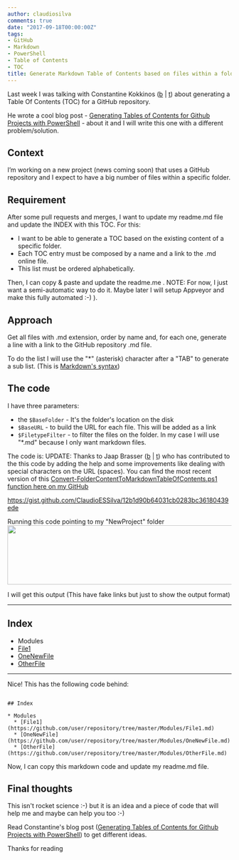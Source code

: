 ```yaml
---
author: claudiosilva
comments: true
date: "2017-09-18T00:00:00Z"
tags:
- GitHub
- Markdown
- PowerShell
- Table of Contents
- TOC
title: Generate Markdown Table of Contents based on files within a folder with PowerShell
---
```

Last week I was talking with Constantine Kokkinos ([b</a> \| <a href="https://twitter.com/mobileck" target="_blank" rel="noopener">t](https://constantinekokkinos.com)) about generating a Table Of Contents (TOC) for a GitHub repository.

He wrote a cool blog post - [Generating Tables of Contents for Github Projects with PowerShell](https://constantinekokkinos.com/articles/210/generating-tables-of-contents-for-github-projects-with-powershell) - about it and I will write this one with a different problem/solution.

## Context

I’m working on a new project (news coming soon) that uses a GitHub repository and I expect to have a big number of files within a specific folder.

## Requirement

After some pull requests and merges, I want to update my readme.md file and update the INDEX with this TOC.
For this:

* I want to be able to generate a TOC based on the existing content of a specific folder.
* Each TOC entry must be composed by a name and a link to the .md online file.
* This list must be ordered alphabetically.

Then, I can copy &amp; paste and update the readme.me .
NOTE: For now, I just want a semi-automatic way to do it. Maybe later I will setup Appveyor and make this fully automated :-) ).

## Approach

Get all files with .md extension, order by name and, for each one, generate a line with a link to the GitHub repository .md file.

To do the list I will use the "*" (asterisk) character after a "TAB" to generate a sub list. (This is [Markdown's syntax](https://github.com/adam-p/markdown-here/wiki/Markdown-Cheatsheet))

## The code

I have three parameters:

* the `$BaseFolder` - It's the folder's location on the disk
* `$BaseURL` - to build the URL for each file. This will be added as a link
* `$FiletypeFilter` - to filter the files on the folder. In my case I will use "*.md" because I only want markdown files.

The code is:
UPDATE: Thanks to Jaap Brasser ([b](http://www.jaapbrasser.com) \| [t](http://@Jaap_Brasser)) who has contributed to the this code by adding the help and some improvements like dealing with special characters on the URL (spaces). You can find the most recent version of this [Convert-FolderContentToMarkdownTableOfContents.ps1 function here on my GitHub](https://github.com/ClaudioESSilva/SQLServer-PowerShell/blob/master/Convert-FolderContentToMarkdownTableOfContents.ps1)

https://gist.github.com/ClaudioESSilva/12b1d90b64031cb0283bc36180439ede

Running this code pointing to my "NewProject" folder
<img class="aligncenter size-full wp-image-777" src="https://claudioessilva.github.io/img/2017/09/folderstructure.png" alt="" width="549" height="133" />

I will get this output (This have fake links but just to show the output format)

<hr />

## Index

* Modules
* [File1](https://github.com/user/repository/tree/master/Modules/File1.md)
* [OneNewFile](https://github.com/user/repository/tree/master/Modules/OneNewFile.md)
* [OtherFile](https://github.com/user/repository/tree/master/Modules/OtherFile.md)

<hr />

Nice! This has the following code behind:

``` text

## Index

* Modules
  * [File1](https://github.com/user/repository/tree/master/Modules/File1.md)
  * [OneNewFile](https://github.com/user/repository/tree/master/Modules/OneNewFile.md)
  * [OtherFile](https://github.com/user/repository/tree/master/Modules/OtherFile.md)
```

Now, I can copy this markdown code and update my readme.md file.

## Final thoughts

This isn't rocket science :-) but it is an idea and a piece of code that will help me and maybe can help you too :-)

Read Constantine's blog post ([Generating Tables of Contents for Github Projects with PowerShell](https://constantinekokkinos.com/articles/210/generating-tables-of-contents-for-github-projects-with-powershell)) to get different ideas.

Thanks for reading
